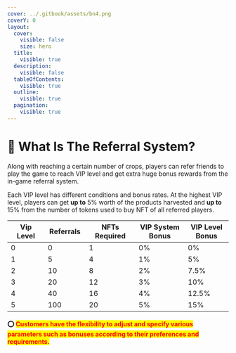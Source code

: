```yaml
---
cover: ../.gitbook/assets/bn4.png
coverY: 0
layout:
  cover:
    visible: false
    size: hero
  title:
    visible: true
  description:
    visible: false
  tableOfContents:
    visible: true
  outline:
    visible: true
  pagination:
    visible: true
---
```


# 🤝 What Is The Referral System?

Along with reaching a certain number of crops, players can refer friends to play the game to reach VIP level and get extra huge bonus rewards from the in-game referral system.&#x20;

Each VIP level has different conditions and bonus rates. At the highest VIP level, players can get **up to** 5% worth of the products harvested and **up to** 15% from the number of tokens used to buy NFT of all referred players.

<table data-full-width="false"><thead><tr><th width="128">Vip Level</th><th width="92">Referrals</th><th width="158">NFTs Required</th><th width="179">VIP System Bonus</th><th width="159">VIP Level Bonus</th></tr></thead><tbody><tr><td>0</td><td>0</td><td>1</td><td>0%</td><td>0%</td></tr><tr><td>1</td><td>5</td><td>4</td><td>1%</td><td>5%</td></tr><tr><td>2</td><td>10</td><td>8</td><td>2%</td><td>7.5%</td></tr><tr><td>3</td><td>20</td><td>12</td><td>3%</td><td>10%</td></tr><tr><td>4</td><td>40</td><td>16</td><td>4%</td><td>12.5%</td></tr><tr><td>5</td><td>100</td><td>20</td><td>5%</td><td>15%</td></tr></tbody></table>

#### ⭕ <mark style="color:red;">**Customers have the flexibility to adjust and specify various parameters such as bonuses according to their preferences and requirements.**</mark>
